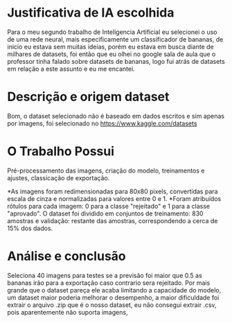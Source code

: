 # Justificativa de IA escolhida

Para o meu segundo trabalho de Inteligencia Artificial eu selecionei o uso de uma rede neural, mais especificamente um classificador de bananas, de inicio eu estava sem muitas ideias, porém eu estava em busca diante de milhares de datasets, foi então que eu olhei no google sala de aula que o professor tinha falado sobre datasets de bananas, logo fui atrás de datasets em relação a este assunto e eu me  encantei.

# Descrição e origem dataset

Bom, o dataset selecionado não é baseado em dados escritos e sim apenas por imagens, foi selecionado no https://www.kaggle.com/datasets

# O Trabalho Possui
Pré-processamento das imagens,
criação do modelo,
treinamentos e ajustes,
classicação de exportação.

*As imagens foram redimensionadas para 80x80 pixels, convertidas para escala de cinza e normalizadas para valores entre 0 e 1.
*Foram atribuídos rótulos para cada imagem: 0 para a classe "rejeitado" e 1 para a classe "aprovado".
O dataset foi dividido em conjuntos de treinamento: 830 amostras e validação: restante das amostras, correspondendo a cerca de 15% dos dados.

# Análise e conclusão

Seleciona 40 imagens para testes se a previsão foi maior que 0.5 as bananas irão para a exportação caso contrario sera rejeitado.
Por mais grande que o dataset pareça ele acaba limitando a capacidade do modelo, um dataset maior poderia melhorar o desempenho,
a maior dificuldade foi extrair o arquivo .zip que é o nosso dataset, eu não consegui extrair .csv, pois aparentemente não suporta imagens, 




